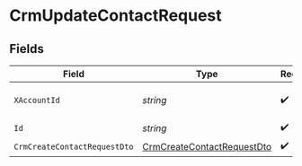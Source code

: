 # CrmUpdateContactRequest


## Fields

| Field                                                                               | Type                                                                                | Required                                                                            | Description                                                                         |
| ----------------------------------------------------------------------------------- | ----------------------------------------------------------------------------------- | ----------------------------------------------------------------------------------- | ----------------------------------------------------------------------------------- |
| `XAccountId`                                                                        | *string*                                                                            | :heavy_check_mark:                                                                  | The account identifier                                                              |
| `Id`                                                                                | *string*                                                                            | :heavy_check_mark:                                                                  | N/A                                                                                 |
| `CrmCreateContactRequestDto`                                                        | [CrmCreateContactRequestDto](../../Models/Components/CrmCreateContactRequestDto.md) | :heavy_check_mark:                                                                  | N/A                                                                                 |